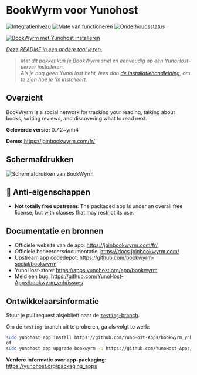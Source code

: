 <!--
NB: Deze README is automatisch gegenereerd door <https://github.com/YunoHost/apps/tree/master/tools/readme_generator>
Hij mag NIET handmatig aangepast worden.
-->

# BookWyrm voor Yunohost

[![Integratieniveau](https://apps.yunohost.org/badge/integration/bookwyrm)](https://ci-apps.yunohost.org/ci/apps/bookwyrm/)
![Mate van functioneren](https://apps.yunohost.org/badge/state/bookwyrm)
![Onderhoudsstatus](https://apps.yunohost.org/badge/maintained/bookwyrm)

[![BookWyrm met Yunohost installeren](https://install-app.yunohost.org/install-with-yunohost.svg)](https://install-app.yunohost.org/?app=bookwyrm)

*[Deze README in een andere taal lezen.](./ALL_README.md)*

> *Met dit pakket kun je BookWyrm snel en eenvoudig op een YunoHost-server installeren.*  
> *Als je nog geen YunoHost hebt, lees dan [de installatiehandleiding](https://yunohost.org/install), om te zien hoe je 'm installeert.*

## Overzicht

BookWyrm is a social network for tracking your reading, talking about books, writing reviews, and discovering what to read next.


**Geleverde versie:** 0.7.2~ynh4

**Demo:** <https://joinbookwyrm.com/fr/>

## Schermafdrukken

![Schermafdrukken van BookWyrm](./doc/screenshots/screenshot-bookwyrm.jpg)

## :red_circle: Anti-eigenschappen

- **Not totally free upstream**: The packaged app is under an overall free license, but with clauses that may restrict its use.

## Documentatie en bronnen

- Officiele website van de app: <https://joinbookwyrm.com/fr/>
- Officiele beheerdersdocumentatie: <https://docs.joinbookwyrm.com/>
- Upstream app codedepot: <https://github.com/bookwyrm-social/bookwyrm>
- YunoHost-store: <https://apps.yunohost.org/app/bookwyrm>
- Meld een bug: <https://github.com/YunoHost-Apps/bookwyrm_ynh/issues>

## Ontwikkelaarsinformatie

Stuur je pull request alsjeblieft naar de [`testing`-branch](https://github.com/YunoHost-Apps/bookwyrm_ynh/tree/testing).

Om de `testing`-branch uit te proberen, ga als volgt te werk:

```bash
sudo yunohost app install https://github.com/YunoHost-Apps/bookwyrm_ynh/tree/testing --debug
of
sudo yunohost app upgrade bookwyrm -u https://github.com/YunoHost-Apps/bookwyrm_ynh/tree/testing --debug
```

**Verdere informatie over app-packaging:** <https://yunohost.org/packaging_apps>
